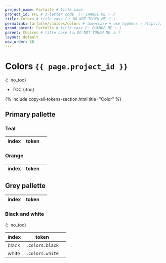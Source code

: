 ```yaml
---
project_name: Farfalle # title case
project_id: FFL # 3-letter code  (✨ CHANGE ME ✨ )
title: Colors # title case (⚠️ DO NOT TOUCH ME ⚠️ )
permalink: farfalle/choices/colors # lowercase + use hyphens › https://tinyurl.com/27kmc4rb (✨ CHANGE ME ✨ )
grand_parent: Farfalle # title case (✨ CHANGE ME ✨ )
parent: Choices # title case (⚠️ DO NOT TOUCH ME ⚠️ )
layout: default
nav_order: 30
---
```

<!-- Set the choices and nomenclature for token naming -->
<!-- ⚠️ WARNING: NEVER USE COMMENTS INSIDE SCRIPT TAGS ⚠️ -->
<script>
  const superChoices =  {
    "dimensions": {
      "breakpoints": {
        "options": {
          "s": {
            "value": 480
          },
          "m": {
            "value": 768
          },
          "l": {
            "value": 1024
          },
          "xl": {
            "value": 1920
          }
        },
        "description": "",
        "type": "other",
        "kingdom": "TKUI_C",
        "category": "breakpoints",
        "group": "breakpoints"
      },
      "factors": {
        "options": {
          "F1": {
            "value": 1
          },
          "F2": {
            "value": 1
          },
          "F3": {
            "value": 1
          },
          "F4": {
            "value": 1
          },
          "F5": {
            "value": 2
          }
        },
        "description": "",
        "type": "other",
        "kingdom": "TKUI_C",
        "category": "factors",
        "group": "factors"
      },
      "scale": {
        "value": {
          "base": 2,
          "ratio": 2,
          "baseIndex": 400,
          "scaleStems": ["geoA" , "arithA", "arithB"]
        },
        "description": "",
        "type": "other",
        "kingdom": "TKUI_M",
        "category": "scales",
        "group": "scales"
      },
      "spaces": {
        "options": {
          "xs": {
            "value": "$YPL.FFL.TKUI_M.scales.arithA.200"
          },
          "s": {
            "value": "$YPL.FFL.TKUI_M.scales.arithA.400"
          },
          "sm": {
            "value": "$YPL.FFL.TKUI_M.scales.arithA.600"
          },
          "m": {
            "value": "YPL.FFL.TKUI_M.scales.arithA.800"
          },
          "ml": {
            "value": "$YPL.FFL.TKUI_M.scales.arithA.1000"
          },
          "l": {
            "value": "$YPL.FFL.TKUI_M.scales.arithA.1200"
          },
          "xl": {
            "value": "$YPL.FFL.TKUI_M.scales.arithA.1600"
          }
        },
        "description": "",
        "type": "spacing",
        "kingdom": "TKUI_C",
        "category": "spaces",
        "group": "spaces"
      },
      "staticSizes": {
        "options": {
          "nano": {
            "000": {
              "value": 0
            },
            "100": {
              "value": 1
            },
            "200": {
              "value": 2
            },
            "300": {
              "value": 3
            },
            "400": {
              "value": 4
            }
          },
          "micro": {
            "100": {
              "value": "$YPL.FFL.TKUI_M.scales.arithA.100"
            },
            "200": {
              "value": "$YPL.FFL.TKUI_M.scales.arithA.200"
            },
            "300": {
              "value": "$YPL.FFL.TKUI_M.scales.arithA.300"
            },
            "400": {
              "value": "$YPL.FFL.TKUI_M.scales.arithA.400"
            },
            "500": {
              "value": "$YPL.FFL.TKUI_M.scales.arithA.500"
            },
            "600": {
              "value": "$YPL.FFL.TKUI_M.scales.arithA.600"
            },
            "700": {
              "value": "$YPL.FFL.TKUI_M.scales.arithA.700"
            },
            "800": {
              "value": "$YPL.FFL.TKUI_M.scales.arithA.800"
            },
            "900": {
              "value": "$YPL.FFL.TKUI_M.scales.arithA.900"
            },
            "1000": {
              "value": "$YPL.FFL.TKUI_M.scales.arithA.1000"
            },
            "1100": {
              "value": "$YPL.FFL.TKUI_M.scales.arithA.1100"
            },
            "1200": {
              "value": "$YPL.FFL.TKUI_M.scales.arithA.1200"
            },
            "1300": {
              "value": "$YPL.FFL.TKUI_M.scales.arithA.1300"
            },
            "1400": {
              "value": "$YPL.FFL.TKUI_M.scales.arithA.1400"
            },
            "1500": {
              "value": "$YPL.FFL.TKUI_M.scales.arithA.1500"
            },
            "1600": {
              "value": "$YPL.FFL.TKUI_M.scales.arithA.1600"
            }
          },
          "macro": {
            "100": {
              "value": "$YPL.FFL.TKUI_M.scales.arithB.100"
            },
            "200": {
              "value": "$YPL.FFL.TKUI_M.scales.arithB.200"
            },
            "300": {
              "value": "$YPL.FFL.TKUI_M.scales.arithB.300"
            },
            "400": {
              "value": "$YPL.FFL.TKUI_M.scales.arithB.700"
            },
            "500": {
              "value": "$YPL.FFL.TKUI_M.scales.arithB.1200"
            },
            "600": {
              "value": "$YPL.FFL.TKUI_M.scales.arithB.1500"
            },
            "700": {
              "value": "$YPL.FFL.TKUI_M.scales.arithB.2600"
            },
            "800": {
              "value": "$YPL.FFL.TKUI_M.scales.arithB.2800"
            },
            "900": {
              "value": "$YPL.FFL.TKUI_M.scales.arithB.3100"
            },
            "1000": {
              "value": "$YPL.FFL.TKUI_M.scales.arithB.4700"
            },
            "1100": {
              "value": "$YPL.FFL.TKUI_M.scales.arithB.6300"
            }
          }
        },
        "description": "",
        "type": "sizing",
        "kingdom": "TKUI_C",
        "category": "sizes",
        "group": "staticSizes"
      }
    },
    "typography": {},
    "color": {}
  };

  const nomenclatureOptions = {
    namespace: 'YPL',
    project: '{{ page.project_id }}'
  };

  const overrideOptions = {
    "YPL.FFL.TKUI_C.percents.s": {
      "value": 0.33,
      "description": "",
      "type": "sizing",
      "group": "percents"
    },
    "YPL.FFL.TKUI_C.percents.m": {
      "value": 0.50,
      "description": "",
      "type": "sizing",
      "group": "percents"
    },
    "YPL.FFL.TKUI_C.percents.ml": {
      "value": 0.66,
      "description": "",
      "type": "sizing",
      "group": "percents"
    },
    "YPL.FFL.TKUI_C.percents.l": {
      "value": 0.75,
      "description": "",
      "type": "sizing",
      "group": "percents"
    },
    "YPL.FFL.TKUI_C.percents.xl": {
      "value": 0.85,
      "description": "",
      "type": "sizing",
      "group": "percents"
    },
    "YPL.FFL.TKUI_C.percents.full": {
      "value": 1,
      "description": "",
      "type": "sizing",
      "group": "percents"
    },
    "YPL.TEST.textSizeFactor": {
      "value": 1,
      "description": "Inject this factor into Typography Sizes Choices. It's used to blow font sizes up to test compliancy with WCAG 1.4.4 · Remove it once in β release",
      "type": "test"
    },
    "YPL.FFL.TKUI_C.typo.Europa.familyName": {
      "value": "Europa",
      "description": "",
      "type": "fontFamily",
      "group": "typo"
    },
    "YPL.FFL.TKUI_C.typo.Europa.weights.400": {
      "value": "regular",
      "description": "",
      "type": "fontWeight",
      "group": "typo"
    },
    "YPL.FFL.TKUI_C.typo.Europa.weights.700": {
      "value": "bold",
      "description": "",
      "type": "fontWeight",
      "group": "typo"
    },
    "YPL.FFL.TKUI_C.typo.Europa.h3.family": {
      "value": "$YPL.FFL.TKUI_C.typo.Europa.familyName",
      "description": "",
      "type": "fontSizes",
      "group": "typo"
    },
    "YPL.FFL.TKUI_C.typo.Europa.h3.weight": {
      "value": "$YPL.FFL.TKUI_C.typo.Europa.weights.700",
      "description": "",
      "type": "fontSizes",
      "group": "typo"
    },
    "YPL.FFL.TKUI_C.typo.Europa.h3.size": {
      "value": "$YPL.FFL.TKUI_C.sizes.micro.1600 * $YPL.TEST.textSizeFactor",
      "description": "",
      "type": "fontSizes",
      "group": "typo"
    },
    "YPL.FFL.TKUI_C.typo.Europa.h3.leading.m": {
      "value": "$YPL.FFL.TKUI_C.sizes.micro.1600 * 1.2",
      "description": "",
      "type": "lineHeights",
      "group": "typo"
    },
    "YPL.FFL.TKUI_C.typo.Europa.h3.paragraphSpacing.m": {
      "value": "17.28",
      "description": "",
      "type": "paragraphSpacing",
      "group": "typo"
    },
    "YPL.FFL.TKUI_C.typo.Europa.h3.tracking": {
      "value": "-2%",
      "description": "",
      "type": "letterSpacing",
      "group": "typo"
    },
    "YPL.FFL.TKUI_C.typo.Europa.h5.family": {
      "value": "$YPL.FFL.TKUI_C.typo.Europa.familyName",
      "description": "",
      "type": "fontSizes",
      "group": "typo"
    },
    "YPL.FFL.TKUI_C.typo.Europa.h5.weight": {
      "value": "$YPL.FFL.TKUI_C.typo.Europa.weights.700",
      "description": "",
      "type": "fontSizes",
      "group": "typo"
    },
    "YPL.FFL.TKUI_C.typo.Europa.h5.size": {
      "value": "$YPL.FFL.TKUI_C.sizes.micro.1200 * $YPL.TEST.textSizeFactor",
      "description": "",
      "type": "fontSizes",
      "group": "typo"
    },
    "YPL.FFL.TKUI_C.typo.Europa.h5.leading.m": {
      "value": "$YPL.FFL.TKUI_C.sizes.micro.1200 * 1.2",
      "description": "",
      "type": "lineHeights",
      "group": "typo"
    },
    "YPL.FFL.TKUI_C.typo.Europa.h5.paragraphSpacing.m": {
      "value": "12.96",
      "description": "",
      "type": "paragraphSpacing",
      "group": "typo"
    },
    "YPL.FFL.TKUI_C.typo.Europa.h5.tracking": {
      "value": "-1%",
      "description": "",
      "type": "letterSpacing",
      "group": "typo"
    },
    "YPL.FFL.TKUI_C.typo.Europa.h6.family": {
      "value": "$YPL.FFL.TKUI_C.typo.Europa.familyName",
      "description": "",
      "type": "fontSizes",
      "group": "typo"
    },
    "YPL.FFL.TKUI_C.typo.Europa.h6.weight": {
      "value": "$YPL.FFL.TKUI_C.typo.Europa.weights.700",
      "description": "",
      "type": "fontSizes",
      "group": "typo"
    },
    "YPL.FFL.TKUI_C.typo.Europa.h6.size": {
      "value": "$YPL.FFL.TKUI_C.sizes.micro.1000 * $YPL.TEST.textSizeFactor",
      "description": "",
      "type": "fontSizes",
      "group": "typo"
    },
    "YPL.FFL.TKUI_C.typo.Europa.h6.leading.m": {
      "value": "$YPL.FFL.TKUI_C.sizes.micro.1000 * 1.2",
      "description": "",
      "type": "lineHeights",
      "group": "typo"
    },
    "YPL.FFL.TKUI_C.typo.Europa.h6.paragraphSpacing.m": {
      "value": "10.8",
      "description": "",
      "type": "paragraphSpacing",
      "group": "typo"
    },
    "YPL.FFL.TKUI_C.typo.Europa.h6.tracking": {
      "value": "0%",
      "description": "",
      "type": "letterSpacing",
      "group": "typo"
    },
    "YPL.FFL.TKUI_C.typo.Europa.p.m.strong.family": {
      "value": "$YPL.FFL.TKUI_C.typo.Europa.familyName",
      "description": "",
      "type": "fontSizes",
      "group": "typo"
    },
    "YPL.FFL.TKUI_C.typo.Europa.p.m.strong.weight": {
      "value": "$YPL.FFL.TKUI_C.typo.Europa.weights.700",
      "description": "",
      "type": "fontSizes",
      "group": "typo"
    },
    "YPL.FFL.TKUI_C.typo.Europa.p.m.strong.size": {
      "value": "$YPL.FFL.TKUI_C.sizes.micro.800 * $YPL.TEST.textSizeFactor",
      "description": "",
      "type": "fontSizes",
      "group": "typo"
    },
    "YPL.FFL.TKUI_C.typo.Europa.p.m.strong.leading.m": {
      "value": "$YPL.FFL.TKUI_C.sizes.micro.800 * 1.2",
      "description": "",
      "type": "lineHeights",
      "group": "typo"
    },
    "YPL.FFL.TKUI_C.typo.Europa.p.m.strong.paragraphSpacing.m": {
      "value": "8.64",
      "description": "",
      "type": "paragraphSpacing",
      "group": "typo"
    },
    "YPL.FFL.TKUI_C.typo.Europa.p.m.strong.tracking": {
      "value": "-2%",
      "description": "",
      "type": "letterSpacing",
      "group": "typo"
    },
    "YPL.FFL.TKUI_C.typo.Europa.p.m.regular.family": {
      "value": "$YPL.FFL.TKUI_C.typo.Europa.familyName",
      "description": "",
      "type": "fontSizes",
      "group": "typo"
    },
    "YPL.FFL.TKUI_C.typo.Europa.p.m.regular.weight": {
      "value": "$YPL.FFL.TKUI_C.typo.Europa.weights.400",
      "description": "",
      "type": "fontSizes",
      "group": "typo"
    },
    "YPL.FFL.TKUI_C.typo.Europa.p.m.regular.size": {
      "value": "$YPL.FFL.TKUI_C.sizes.micro.800 * $YPL.TEST.textSizeFactor",
      "description": "",
      "type": "fontSizes",
      "group": "typo"
    },
    "YPL.FFL.TKUI_C.typo.Europa.p.m.regular.leading.m": {
      "value": "$YPL.FFL.TKUI_C.sizes.micro.800 * 1.2",
      "description": "",
      "type": "lineHeights",
      "group": "typo"
    },
    "YPL.FFL.TKUI_C.typo.Europa.p.m.regular.paragraphSpacing.m": {
      "value": "8.64",
      "description": "",
      "type": "paragraphSpacing",
      "group": "typo"
    },
    "YPL.FFL.TKUI_C.typo.Europa.p.m.regular.tracking": {
      "value": "-2%",
      "description": "",
      "type": "letterSpacing",
      "group": "typo"
    },
    "YPL.FFL.TKUI_C.typo.Europa.p.s.strong.family": {
      "value": "$YPL.FFL.TKUI_C.typo.Europa.familyName",
      "description": "",
      "type": "fontSizes",
      "group": "typo"
    },
    "YPL.FFL.TKUI_C.typo.Europa.p.s.strong.weight": {
      "value": "$YPL.FFL.TKUI_C.typo.Europa.weights.700",
      "description": "",
      "type": "fontSizes",
      "group": "typo"
    },
    "YPL.FFL.TKUI_C.typo.Europa.p.s.strong.size": {
      "value": "$YPL.FFL.TKUI_C.sizes.micro.700 * $YPL.TEST.textSizeFactor",
      "description": "",
      "type": "fontSizes",
      "group": "typo"
    },
    "YPL.FFL.TKUI_C.typo.Europa.p.s.strong.leading.m": {
      "value": "$YPL.FFL.TKUI_C.sizes.micro.700 * 1.2",
      "description": "",
      "type": "lineHeights",
      "group": "typo"
    },
    "YPL.FFL.TKUI_C.typo.Europa.p.s.strong.paragraphSpacing.m": {
      "value": "7.56",
      "description": "",
      "type": "paragraphSpacing",
      "group": "typo"
    },
    "YPL.FFL.TKUI_C.typo.Europa.p.s.strong.tracking": {
      "value": "-2%",
      "description": "",
      "type": "letterSpacing",
      "group": "typo"
    },
    "YPL.FFL.TKUI_C.typo.Europa.p.s.regular.family": {
      "value": "$YPL.FFL.TKUI_C.typo.Europa.familyName",
      "description": "",
      "type": "fontSizes",
      "group": "typo"
    },
    "YPL.FFL.TKUI_C.typo.Europa.p.s.regular.weight": {
      "value": "$YPL.FFL.TKUI_C.typo.Europa.weights.400",
      "description": "",
      "type": "fontSizes",
      "group": "typo"
    },
    "YPL.FFL.TKUI_C.typo.Europa.p.s.regular.size": {
      "value": "$YPL.FFL.TKUI_C.sizes.micro.700 * $YPL.TEST.textSizeFactor",
      "description": "",
      "type": "fontSizes",
      "group": "typo"
    },
    "YPL.FFL.TKUI_C.typo.Europa.p.s.regular.leading.m": {
      "value": "$YPL.FFL.TKUI_C.sizes.micro.700 * 1.2",
      "description": "",
      "type": "lineHeights",
      "group": "typo"
    },
    "YPL.FFL.TKUI_C.typo.Europa.p.s.regular.paragraphSpacing.m": {
      "value": "7.56",
      "description": "",
      "type": "paragraphSpacing",
      "group": "typo"
    },
    "YPL.FFL.TKUI_C.typo.Europa.p.s.regular.tracking": {
      "value": "-2%",
      "description": "",
      "type": "letterSpacing",
      "group": "typo"
    },
    "YPL.FFL.TKUI_C.typo.Europa.caption.strong.family": {
      "value": "$YPL.FFL.TKUI_C.typo.Europa.familyName",
      "description": "",
      "type": "fontSizes",
      "group": "typo"
    },
    "YPL.FFL.TKUI_C.typo.Europa.caption.strong.weight": {
      "value": "$YPL.FFL.TKUI_C.typo.Europa.weights.700",
      "description": "",
      "type": "fontSizes",
      "group": "typo"
    },
    "YPL.FFL.TKUI_C.typo.Europa.caption.strong.size": {
      "value": "$YPL.FFL.TKUI_C.sizes.micro.600 * $YPL.TEST.textSizeFactor",
      "description": "",
      "type": "fontSizes",
      "group": "typo"
    },
    "YPL.FFL.TKUI_C.typo.Europa.caption.strong.leading.l": {
      "value": "$YPL.FFL.TKUI_C.sizes.micro.600 * 1.5",
      "description": "",
      "type": "lineHeights",
      "group": "typo"
    },
    "YPL.FFL.TKUI_C.typo.Europa.caption.strong.paragraphSpacing.l": {
      "value": "0",
      "description": "",
      "type": "paragraphSpacing",
      "group": "typo"
    },
    "YPL.FFL.TKUI_C.typo.Europa.caption.strong.tracking": {
      "value": "-2%",
      "description": "",
      "type": "letterSpacing",
      "group": "typo"
    },
    "YPL.FFL.TKUI_C.typo.Europa.caption.regular.family": {
      "value": "$YPL.FFL.TKUI_C.typo.Europa.familyName",
      "description": "",
      "type": "fontSizes",
      "group": "typo"
    },
    "YPL.FFL.TKUI_C.typo.Europa.caption.regular.weight": {
      "value": "$YPL.FFL.TKUI_C.typo.Europa.weights.400",
      "description": "",
      "type": "fontSizes",
      "group": "typo"
    },
    "YPL.FFL.TKUI_C.typo.Europa.caption.regular.size": {
      "value": "$YPL.FFL.TKUI_C.sizes.micro.600 * $YPL.TEST.textSizeFactor",
      "description": "",
      "type": "fontSizes",
      "group": "typo"
    },
    "YPL.FFL.TKUI_C.typo.Europa.caption.regular.leading.l": {
      "value": "$YPL.FFL.TKUI_C.sizes.micro.600 * 1.5",
      "description": "",
      "type": "lineHeights",
      "group": "typo"
    },
    "YPL.FFL.TKUI_C.typo.Europa.caption.regular.paragraphSpacing.l": {
      "value": "0",
      "description": "",
      "type": "paragraphSpacing",
      "group": "typo"
    },
    "YPL.FFL.TKUI_C.typo.Europa.caption.regular.tracking": {
      "value": "-2%",
      "description": "",
      "type": "letterSpacing",
      "group": "typo"
    },
    "YPL.FFL.TKUI_C.colors.white": {
      "value": "#ffffff",
      "description": "",
      "type": "color",
      "group": "colors"
    },
    "YPL.FFL.TKUI_C.colors.black": {
      "value": "#000000",
      "description": "",
      "type": "color",
      "group": "colors"
    },
    "YPL.FFL.TKUI_C.colors.grey.100": {
      "value": "#f5f5f5",
      "description": "",
      "type": "color",
      "group": "colors"
    },
    "YPL.FFL.TKUI_C.colors.grey.200": {
      "value": "#E3E3E3",
      "description": "",
      "type": "color",
      "group": "colors"
    },
    "YPL.FFL.TKUI_C.colors.grey.300": {
      "value": "#BABABA",
      "description": "",
      "type": "color",
      "group": "colors"
    },
    "YPL.FFL.TKUI_C.colors.grey.500": {
      "value": "#707070",
      "description": "",
      "type": "color",
      "group": "colors"
    },
    "YPL.FFL.TKUI_C.colors.grey.700": {
      "value": "#4A4A4A",
      "description": "",
      "type": "color",
      "group": "colors"
    },
    "YPL.FFL.TKUI_C.colors.grey.900": {
      "value": "#242424",
      "description": "",
      "type": "color",
      "group": "colors"
    },
    "YPL.FFL.TKUI_C.colors.teal.300": {
      "value": "#4BB9B3",
      "description": "",
      "type": "color",
      "group": "colors"
    },
    "YPL.FFL.TKUI_C.colors.teal.400": {
      "value": "#3A9691",
      "description": "",
      "type": "color",
      "group": "colors"
    },
    "YPL.FFL.TKUI_C.colors.teal.500": {
      "value": "#2C726E",
      "description": "",
      "type": "color",
      "group": "colors"
    },
    "YPL.FFL.TKUI_C.colors.orange.300": {
      "value": "#E77F4B",
      "description": "",
      "type": "color",
      "group": "colors"
    },
    "YPL.FFL.TKUI_C.colors.orange.400": {
      "value": "#E05F1F",
      "description": "",
      "type": "color",
      "group": "colors"
    },
    "YPL.FFL.TKUI_C.colors.orange.500": {
      "value": "#B44B18",
      "description": "",
      "type": "color",
      "group": "colors"
    },
    "YPL.FFL.TKUI_C.gradients.overlay.black.BL_TR": {
      "value": "linear-gradient(64deg, $YPL.FFL.TKUI_C.colors.black 0%, $YPL.FFL.TKUI_C.colors.black 100%)",
      "description": "",
      "type": "color",
      "group": "gradients"
    },
    "YPL.FFL.TKUI_C.gradients.overlay.black.TL_BR": {
      "value": "linear-gradient(116deg, $YPL.FFL.TKUI_C.colors.black 0%, $YPL.FFL.TKUI_C.colors.black 100%)",
      "description": "",
      "type": "color",
      "group": "gradients"
    },
    "YPL.FFL.V0001.typo.h3": {
      "value": {
        "fontFamily": "$YPL.FFL.TKUI_C.typo.Europa.h3.family",
        "fontWeight": "$YPL.FFL.TKUI_C.typo.Europa.h3.weights.700",
        "lineHeight": "$YPL.FFL.TKUI_C.typo.Europa.h3.leading.m",
        "fontSize": "$YPL.FFL.TKUI_C.typo.Europa.h3.size",
        "letterSpacing": "$YPL.FFL.TKUI_C.typo.Europa.h3.tracking",
        "paragraphSpacing": "$YPL.FFL.TKUI_C.typo.Europa.h3.paragraphSpacing.m",
        "textDecoration": "none",
        "textCase": "original",
        "textAlignHorizontal": "left"
      },
      "description": "",
      "type": "typography",
      "group": "typo"
    }
  };
</script>

<!-- Library/Vendor scripts -->
<script defer src="{{ site.baseurl }}/assets/js/libs/chroma.min.js"></script>
<script defer src="{{ site.baseurl }}/assets/js/libs/name-that-color.js"></script>
<script type="text/javascript" src="{{site.baseurl}}/assets/js/libs/chartist.min.js"></script>
<script type="text/javascript" src="{{site.baseurl}}/assets/js/libs/chartist-plugin-legend.min.js"></script>
<script type="text/javascript" src="{{site.baseurl}}/assets/js/libs/chartist-plugin-axistitle.min.js"></script>
<script type="text/javascript" src="{{site.baseurl}}/assets/js/libs/chartist-plugin-zoom.min.js"></script>
<link rel="stylesheet" href="{{site.baseurl}}/assets/css/chartist.css">

<!-- Utility scripts -->

<script defer src="{{ site.baseurl }}/assets/js/utilities/pasta-token-generation.js"></script>

<!-- Inject Pasta Apparatus ad hoc script ↓ -->
<script defer src="{{ site.baseurl }}/assets/js/apparatuses/index.js"></script>
<script defer src="{{ site.baseurl }}/assets/js/apparatuses/page-script.js"></script>
<script defer src="{{ site.baseurl }}/assets/js/apparatuses/{{ page.title | downcase }}-script.js"></script>

# Colors `{{ page.project_id }}`
{: .no_toc}

- TOC
{:toc}

{% include copy-all-tokens-section.html title="Color" %}

## Primary pallette

### Teal

<section>
  <table class="color-pallette-table" id="teal">
    <thead>
      <tr>
        <th>index</th>
        <th>token</th>
        <th></th>
      </tr>
    </thead>
    <tbody>
      <!-- This is generated by the colors-script -->
    </tbody>
  </table>
</section>

### Orange

<section>
  <table class="color-pallette-table" id="orange">
    <thead>
      <tr>
        <th>index</th>
        <th>token</th>
        <th></th>
      </tr>
    </thead>
    <tbody>
      <!-- This is generated by the colors-script -->
    </tbody>
  </table>
</section>

## Grey pallette

<section>
  <table class="color-pallette-table" id="grey">
    <thead>
      <tr>
        <th>index</th>
        <th>token</th>
        <th></th>
      </tr>
    </thead>
    <tbody>
      <!-- This is generated by the colors-script -->
    </tbody>
  </table>
</section>

### Black and white 
{: .no_toc}

<section>
  <table>
    <thead>
      <tr>
        <th>index</th>
        <th>token</th>
        <th></th>
      </tr>
    </thead>
    <tbody>
      <tr>
        <td>black</td>
        <td>
          <span data-toolclip="YPL.FFL.TKUI_C.colors.black: #000000">
            <code class="language-plaintext highlighter-rouge">.colors.black</code>
          </span>
        </td>
        <td>
          <span class="tableColorChip" style="background-color: #000000"></span>
        </td>
      </tr>
      <tr>
        <td>white</td>
        <td>
          <span data-toolclip="YPL.FFL.TKUI_C.colors.white: #ffffff">
            <code class="language-plaintext highlighter-rouge">.colors.white</code>
          </span>
        </td>
        <td>
          <span class="tableColorChip" style="background-color: #ffffff"></span>
        </td>
      </tr>
    </tbody>
  </table>
</section>
